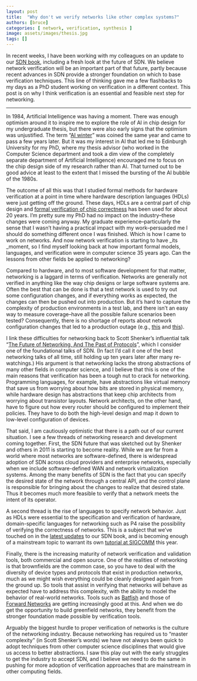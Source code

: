 ```yaml
---
layout: post
title:  "Why don't we verify networks like other complex systems?"
authors: [bruce]
categories: [ network, verification, synthesis ]
image: assets/images/thesis.jpg
tags: []
---
```




In recent weeks, I have been working with my colleagues on an update 
to our [SDN book](https://sdn.systemsapproach.org/), including a fresh 
look at the future of SDN. We believe network verification will be an 
important part of that future, partly because  recent advances in SDN 
provide a stronger foundation on which to base verification 
techniques. This line of thinking gave me a few flashbacks to my days 
as a PhD student working on verification in a different context. This 
post is on why I think verification is an essential and feasible next 
step for networking.


---


In 1984, Artificial Intelligence was having a moment. There was enough
optimism around it to inspire me to explore the role of AI in chip
design for my undergraduate thesis, but there were also early signs
that the optimism was unjustified. The term “[AI
winter](https://en.wikipedia.org/wiki/AI_winter)” was coined the same
year and came to pass a few years later. But it was my interest in AI
that led me to Edinburgh University for my PhD, where my thesis
advisor (who worked in the Computer Science department and took a dim
view of the completely separate department of Artificial Intelligence)
encouraged me to focus on the chip design side of my research rather
than AI. That turned out to be good advice at least to the extent that
I missed the bursting of the AI bubble of the 1980s.


The outcome of all this was that I studied formal methods for hardware
verification at a point in time where hardware description languages
(HDLs) were just getting off the ground. These days, HDLs are a
central part of chip design and [formal verification of chip
correctness](https://dl.acm.org/doi/10.1145/378239.378473) has been
used for about 20 years. I’m pretty sure my PhD had no impact on the
industry–these changes were coming anyway. My graduate
experience–particularly the sense that I wasn’t having a practical
impact with my work–persuaded me I should do something different once
I was finished. Which is how I came to work on networks. And now
network verification is starting to have _its _moment, so I find
myself looking back at how important formal models, languages, and
verification were in computer science 35 years ago. Can the lessons
from other fields be applied to networking?


Compared to hardware, and to most software development for that
matter, networking is a laggard in terms of verification. Networks are
generally not verified in anything like the way chip designs or large
software systems are. Often the best that can be done is that a test
network is used to try out some configuration changes, and if
everything works as expected, the changes can then be pushed out into
production. But it’s hard to capture the complexity of production
environments in a test lab, and there isn’t an easy way to measure
coverage–have all the possible failure scenarios been tested?
Consequently, there is no shortage of reports about network
configuration changes that led to a production outage (e.g.,
[this](https://www.bleepingcomputer.com/news/security/major-bgp-leak-disrupts-thousands-of-networks-globally/)
and
[this](https://blog.cloudflare.com/how-verizon-and-a-bgp-optimizer-knocked-large-parts-of-the-internet-offline-today/)).


I link these difficulties for networking back to Scott Shenker’s
influential talk “[The Future of Networking, And The Past of
Protocols](https://www.youtube.com/watch?v=YHeyuD89n1Y)”, which I
consider one of the foundational talks of SDN. (In fact I’d call it
one of the best networking talks of all time, still holding up ten
years later after many re-watchings.) His argument is that networking
lacks the strong abstractions of many other fields in computer
science, and I believe that this is one of the main reasons that
verification has been a tough nut to crack for networking. Programming
languages, for example, have abstractions like virtual memory that
save us from worrying about how bits are stored in physical memory,
while hardware design has abstractions that keep chip architects from
worrying about transistor layouts. Network architects, on the other
hand, have to figure out how every router should be configured to
implement their policies. They have to do both the high-level design
and map it down to low-level configuration of devices.


That said, I am cautiously optimistic that there is a path out of our
current situation. I see a few threads of networking research and
development coming together. First, the SDN future that was sketched
out by Shenker and others in 2011 is starting to become reality. While
we are far from a world where most networks are software-defined,
there is widespread adoption of SDN across cloud providers and
enterprise networks, especially when we include software-defined WAN
and network virtualization systems. Among the many benefits of SDN is
the fact that you can specify the desired state of the network through
a central API, and the control plane is responsible for bringing about
the changes to realize that desired state. Thus it becomes much more
feasible to verify that a network meets the intent of its operator.


A second thread is the rise of languages to specify network
behavior. Just as HDLs were essential to the specification and
verification of hardware, domain-specific languages for networking
such as P4 raise the possibility of verifying the correctness of
networks. This is a subject that we’ve touched on in the [latest
updates](https://sdn.systemsapproach.org/future.html) to our SDN book,
and is becoming enough of a mainstream topic to warrant its own
[tutorial at
SIGCOMM](https://conferences.sigcomm.org/sigcomm/2021/petr4-tutorial.html)
this year.


Finally, there is the increasing maturity of network verification and
validation tools, both commercial and open source. One of the
realities of networking is that brownfields are the common case, so
you have to deal with the diversity of device types and protocols that
exist in production networks, much as we might wish everything could
be cleanly designed again from the ground up. So tools that assist in
verifying that networks will behave as expected have to address this
complexity, with the ability to model the behavior of real-world
networks. Tools such as [Batfish](https://github.com/batfish/batfish)
and those of [Forward Networks](https://forwardnetworks.com/) are
getting increasingly good at this.  And when we do get the opportunity
to build greenfield networks, they benefit from the stronger
foundation made possible by verification tools.


Arguably the biggest hurdle to proper verification of networks is the
culture of the networking industry. Because networking has required us
to “master complexity” (in Scott Shenker’s words) we have not always
been quick to adopt techniques from other computer science disciplines
that would give us access to better abstractions. I saw this play out
with the early struggles to get the industry to accept SDN, and I
believe we need to do the same in pushing for more adoption of
verification approaches that are mainstream in other computing
fields.



